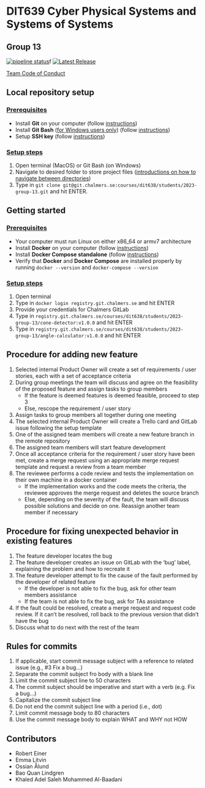 # DIT639 Cyber Physical Systems and Systems of Systems
## Group 13

[![pipeline status](https://git.chalmers.se/courses/dit638/students/2023-group-13/badges/main/pipeline.svg)](https://git.chalmers.se/courses/dit638/students/2023-group-13/-/commits/main)f
[![Latest Release](https://git.chalmers.se/courses/dit638/students/2023-group-13/-/badges/release.svg)](https://git.chalmers.se/courses/dit638/students/2023-group-13/-/releases)

[Team Code of Conduct](./code-of-conduct.md)

## Local repository setup
### <ins>Prerequisites</ins>
- Install **Git** on your computer (follow [instructions](https://www.atlassian.com/git/tutorials/install-git#linux))
- Install **Git Bash** (<ins>for Windows users only</ins>) (follow [instructions](https://www.atlassian.com/git/tutorials/git-bash#:~:text=How%20to%20install%20Git%20Bash,open%20to%20execute%20Git%20Bash))
- Setup **SSH key** (follow [instructions](https://blog.robertelder.org/what-is-ssh/))

### <ins>Setup steps</ins>
1. Open terminal (MacOS) or Git Bash (on Windows) 
2. Navigate to desired folder to store project files ([introductions on how to navigate between directories](https://ubuntu.com/tutorials/command-line-for-beginners#1-overview))
3. Type in `git clone git@git.chalmers.se:courses/dit638/students/2023-group-13.git` and hit ENTER.

## Getting started
### <ins>Prerequisites</ins>
- Your computer must run Linux on either x86_64 or armv7 architecture 
- Install **Docker** on your computer (follow [instructions](https://docs.docker.com/engine/install/ubuntu/))
- Install **Docker Compose standalone** (follow [instructions](https://docs.docker.com/compose/install/other/#install-compose-standalone))
- Verify that **Docker** and **Docker Compose** are installed properly by running `docker --version` and `docker-compose --version`

### <ins>Setup steps</ins>
1. Open terminal
2. Type in `docker login registry.git.chalmers.se` and hit ENTER
3. Provide your credentials for Chalmers GitLab
4. Type in `registry.git.chalmers.se/courses/dit638/students/2023-group-13/cone-detector:v1.0.0` and hit ENTER
5. Type in `registry.git.chalmers.se/courses/dit638/students/2023-group-13/angle-calculator:v1.0.0` and hit ENTER

## Procedure for adding new feature
1. Selected internal Product Owner will create a set of requirements / user stories, each with a set of acceptance criteria
2. During group meetings the team will discuss and agree on the feasibility of the proposed feature and assign tasks to group members
   - If the feature is deemed features is deemed feasible, proceed to step 3
   - Else, rescope the requirement / user story
3. Assign tasks to group members all together during one meeting
4. The selected internal Product Owner will create a Trello card and GitLab issue following the setup template
5. One of the assigned team members will create a new feature branch in the remote repository
6. The assigned team members will start feature development
7. Once all acceptance criteria for the requirement / user story have been met, create a merge request using an appropriate merge request template and request a review from a team member
8. The reviewee performs a code review and tests the implementation on their own machine in a docker container
   - If the implementation works and the code meets the criteria, the reviewee approves the merge request and deletes the source branch
   - Else, depending on the severity of the fault, the team will discuss possible solutions and decide on one. Reassign another team member if necessary

## Procedure for fixing unexpected behavior in existing features
1. The feature developer locates the bug 
2. The feature developer creates an issue on GitLab with the ‘bug’ label, explaining the problem and how to recreate it
3. The feature developer attempt to fix the cause of the fault performed by the developer of related feature
   - If the developer is not able to fix the bug, ask for other team members assistance
   - If the team is not able to fix the bug, ask for TAs assistance
4. If the fault could be resolved, create a merge request and request code review. If it can’t be resolved, roll back to the previous version that didn’t have the bug
5. Discuss what to do next with the rest of the team

## Rules for commits
1. If applicable, start commit message subject with a reference to related issue (e.g., #3 Fix a bug…)
2. Separate the commit subject fro body with a blank line
3. Limit the commit subject line to 50 characters
4. The commit subject should be imperative and start with a verb (e.g. Fix a bug…)
5. Capitalize the commit subject line
6. Do not end the commit subject line with a period (i.e., dot)
7. Limit commit message body to 80 characters
8. Use the commit message body to explain WHAT and WHY not HOW

## Contributors
- Robert Einer					
- Emma Litvin					
- Ossian Ålund			
- Bao Quan Lindgren						
- Khaled Adel Saleh Mohammed Al-Baadani
